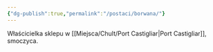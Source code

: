 ```yaml
---
{"dg-publish":true,"permalink":"/postaci/borwana/"}
---
```



Właścicielka sklepu w [[Miejsca/Chult/Port Castigliar\|Port Castigliar]], smoczyca.